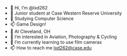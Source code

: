 - 👋 Hi, I’m @lxd262 
- 👀 Junior student at Case Western Reserve University
- 🌱 Studying Computer Science
- 📫 Game Design!
- 👋 At Cleveland, OH
- 👀 I’m interested in Aviation, Photography & Cycling
- 🌱 I’m currently learning to use film cameras
- 📫 How to reach me lxd262@case.edu

<!---
lxd262/lxd262 is a ✨ special ✨ repository because its `README.md` (this file) appears on your GitHub profile.
You can click the Preview link to take a look at your changes.
--->
